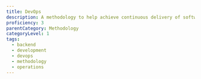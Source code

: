```yaml
---
title: DevOps
description: A methodology to help achieve continuous delivery of software-driven innovation.
proficiency: 3
parentCategory: Methodology
categoryLevel: 1
tags:
  - backend
  - development
  - devops
  - methodology
  - operations
---
```

